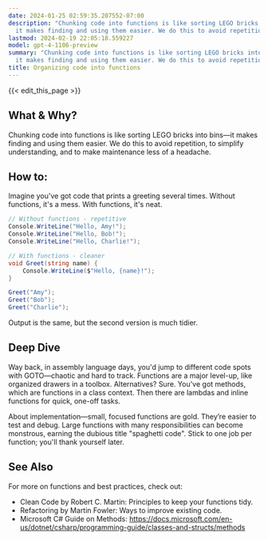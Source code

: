 ```yaml
---
date: 2024-01-25 02:59:35.207552-07:00
description: "Chunking code into functions is like sorting LEGO bricks into bins\u2014\
  it makes finding and using them easier. We do this to avoid repetition, to simplify\u2026"
lastmod: 2024-02-19 22:05:18.559227
model: gpt-4-1106-preview
summary: "Chunking code into functions is like sorting LEGO bricks into bins\u2014\
  it makes finding and using them easier. We do this to avoid repetition, to simplify\u2026"
title: Organizing code into functions
---
```


{{< edit_this_page >}}

## What & Why?
Chunking code into functions is like sorting LEGO bricks into bins—it makes finding and using them easier. We do this to avoid repetition, to simplify understanding, and to make maintenance less of a headache.

## How to:
Imagine you've got code that prints a greeting several times. Without functions, it's a mess. With functions, it's neat.

```C#
// Without functions - repetitive
Console.WriteLine("Hello, Amy!");
Console.WriteLine("Hello, Bob!");
Console.WriteLine("Hello, Charlie!");

// With functions - cleaner
void Greet(string name) {
    Console.WriteLine($"Hello, {name}!");
}

Greet("Amy");
Greet("Bob");
Greet("Charlie");
```

Output is the same, but the second version is much tidier.

## Deep Dive
Way back, in assembly language days, you'd jump to different code spots with GOTO—chaotic and hard to track. Functions are a major level-up, like organized drawers in a toolbox. Alternatives? Sure. You've got methods, which are functions in a class context. Then there are lambdas and inline functions for quick, one-off tasks.

About implementation—small, focused functions are gold. They’re easier to test and debug. Large functions with many responsibilities can become monstrous, earning the dubious title "spaghetti code". Stick to one job per function; you'll thank yourself later.

## See Also
For more on functions and best practices, check out:

- Clean Code by Robert C. Martin: Principles to keep your functions tidy.
- Refactoring by Martin Fowler: Ways to improve existing code.
- Microsoft C# Guide on Methods: https://docs.microsoft.com/en-us/dotnet/csharp/programming-guide/classes-and-structs/methods

